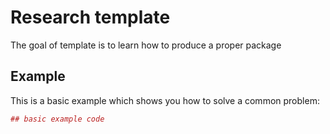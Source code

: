 <!-- README.md is generated from README.Rmd. Please edit that file -->
Research template
=================

The goal of template is to learn how to produce a proper package

Example
-------

This is a basic example which shows you how to solve a common problem:

``` r
## basic example code
```
